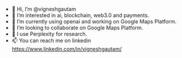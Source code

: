 - 👋 Hi, I’m @vigneshgautam
- 👀 I’m interested in ai, blockchain, web3.0 and payments.
- 🌱 I’m currently using openai and working on Google Maps Platform.
- 💞️ I’m looking to collaborate on Google Maps Platform.
- 🌱 I use Perplexity for research.
- 📫 You can reach me on linkedin https://www.linkedin.com/in/vigneshgautam/

<!---
vigneshgautam/vigneshgautam is a ✨ special ✨ repository because its `README.md` (this file) appears on your GitHub profile.
You can click the Preview link to take a look at your changes.
--->
